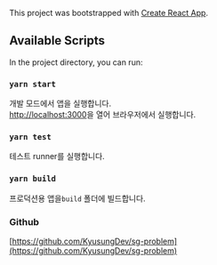 This project was bootstrapped with [Create React App](https://github.com/facebook/create-react-app).

## Available Scripts

In the project directory, you can run:

### `yarn start`

개발 모드에서 앱을 실행합니다. <br />
[http://localhost:3000](http://localhost:3000)을 열어 브라우저에서 실행합니다.

### `yarn test`

테스트 runner를 실행합니다.

### `yarn build`

프로덕션용 앱을`build` 폴더에 빌드합니다. <br />

### Github
[https://github.com/KyusungDev/sg-problem](https://github.com/KyusungDev/sg-problem)